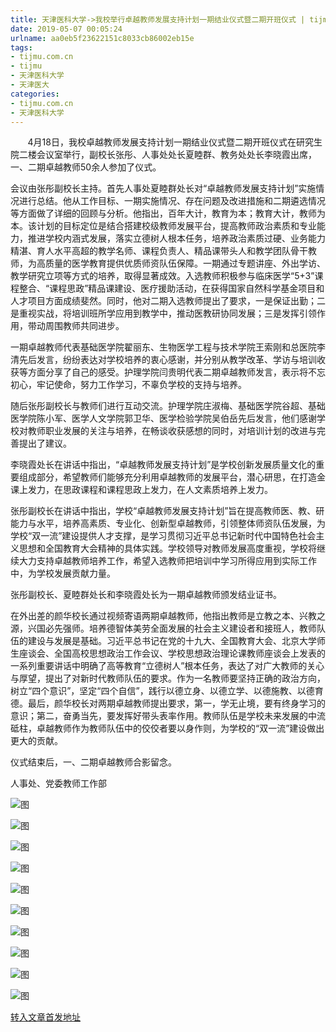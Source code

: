 ```yaml
---
title: 天津医科大学->我校举行卓越教师发展支持计划一期结业仪式暨二期开班仪式 | tijmu.com.cn
date: 2019-05-07 00:05:24
urlname: aa0eb5f23622151c8033cb86002eb15e
tags: 
- tijmu.com.cn
- tijmu
- 天津医科大学
- 天津医大
categories:
- tijmu.com.cn
- 天津医科大学
---
```


       4月18日，我校卓越教师发展支持计划一期结业仪式暨二期开班仪式在研究生院二楼会议室举行，副校长张彤、人事处处长夏睦群、教务处处长李晓霞出席，一、二期卓越教师50余人参加了仪式。

会议由张彤副校长主持。首先人事处夏睦群处长对“卓越教师发展支持计划”实施情况进行总结。他从工作目标、一期实施情况、存在问题及改进措施和二期遴选情况等方面做了详细的回顾与分析。他指出，百年大计，教育为本；教育大计，教师为本。该计划的目标定位是结合搭建校级教师发展平台，提高教师政治素质和专业能力，推进学校内涵式发展，落实立德树人根本任务，培养政治素质过硬、业务能力精湛、育人水平高超的教学名师、课程负责人、精品课带头人和教学团队骨干教师，为高质量的医学教育提供优质师资队伍保障。一期通过专题讲座、外出学访、教学研究立项等方式的培养，取得显著成效。入选教师积极参与临床医学“5+3”课程整合、“课程思政”精品课建设、医疗援助活动，在获得国家自然科学基金项目和人才项目方面成绩斐然。同时，他对二期入选教师提出了要求，一是保证出勤；二是重视实战，将培训班所学应用到教学中，推动医教研协同发展；三是发挥引领作用，带动周围教师共同进步。

一期卓越教师代表基础医学院翟丽东、生物医学工程与技术学院王索刚和总医院李清先后发言，纷纷表达对学校培养的衷心感谢，并分别从教学改革、学访与培训收获等方面分享了自己的感受。护理学院闫贵明代表二期卓越教师发言，表示将不忘初心，牢记使命，努力工作学习，不辜负学校的支持与培养。

随后张彤副校长与教师们进行互动交流。护理学院庄淑梅、基础医学院谷超、基础医学院陈小军、医学人文学院郭卫华、医学检验学院吴伯岳先后发言，他们感谢学校对教师职业发展的关注与培养，在畅谈收获感想的同时，对培训计划的改进与完善提出了建议。

李晓霞处长在讲话中指出，“卓越教师发展支持计划”是学校创新发展质量文化的重要组成部分，希望教师们能够充分利用卓越教师的发展平台，潜心研思，在打造金课上发力，在思政课程和课程思政上发力，在人文素质培养上发力。

张彤副校长在讲话中指出，学校“卓越教师发展支持计划”旨在提高教师医、教、研能力与水平，培养高素质、专业化、创新型卓越教师，引领整体师资队伍发展，为学校“双一流”建设提供人才支撑，是学习贯彻习近平总书记新时代中国特色社会主义思想和全国教育大会精神的具体实践。学校领导对教师发展高度重视，学校将继续大力支持卓越教师培养工作，希望入选教师把培训中学习所得应用到实际工作中，为学校发展贡献力量。

张彤副校长、夏睦群处长和李晓霞处长为一期卓越教师颁发结业证书。

在外出差的颜华校长通过视频寄语两期卓越教师，他指出教师是立教之本、兴教之源，兴国必先强师。培养德智体美劳全面发展的社会主义建设者和接班人，教师队伍的建设与发展是基础。习近平总书记在党的十九大、全国教育大会、北京大学师生座谈会、全国高校思想政治工作会议、学校思想政治理论课教师座谈会上发表的一系列重要讲话中明确了高等教育“立德树人”根本任务，表达了对广大教师的关心与厚望，提出了对新时代教师队伍的要求。作为一名教师要坚持正确的政治方向，树立“四个意识”，坚定“四个自信”，践行以德立身、以德立学、以德施教、以德育德。最后，颜华校长对两期卓越教师提出要求，第一，学无止境，要有终身学习的意识；第二，奋勇当先，要发挥好带头表率作用。教师队伍是学校未来发展的中流砥柱，卓越教师作为教师队伍中的佼佼者要以身作则，为学校的“双一流”建设做出更大的贡献。

仪式结束后，一、二期卓越教师合影留念。

人事处、党委教师工作部

![图](http://www.tmu.edu.cn/_upload/article/images/23/76/e42f202e4a449455867674f2c16b/284b5ebb-ff2a-4529-98b6-82233a8dadf7.jpg)

![图](http://www.tmu.edu.cn/_upload/article/images/23/76/e42f202e4a449455867674f2c16b/f95d1ed7-0035-49b8-964e-b7159e672329.jpg)

![图](http://www.tmu.edu.cn/_upload/article/images/23/76/e42f202e4a449455867674f2c16b/0083a09b-5bfe-4933-a3a7-f0d84554c161.jpg)

![图](http://www.tmu.edu.cn/_upload/article/images/23/76/e42f202e4a449455867674f2c16b/e400a6d7-9ee7-46f1-bf1f-9de13a9d7b66.jpg)

![图](http://www.tmu.edu.cn/_upload/article/images/23/76/e42f202e4a449455867674f2c16b/460b9531-62dc-4d78-a2aa-fec890a61b99.jpg)

![图](http://www.tmu.edu.cn/_upload/article/images/23/76/e42f202e4a449455867674f2c16b/49b5c7d8-8807-4e13-82cd-6205909c3d85.jpg)

![图](http://www.tmu.edu.cn/_upload/article/images/23/76/e42f202e4a449455867674f2c16b/9d912218-4361-4fd8-9456-905511bb5f8b.jpg)

![图](http://www.tmu.edu.cn/_upload/article/images/23/76/e42f202e4a449455867674f2c16b/e4e4ea5a-59d8-49ff-9dd6-9677da88d871.png)

![图](http://www.tmu.edu.cn/_upload/article/images/23/76/e42f202e4a449455867674f2c16b/b56ab849-fdd5-4c1f-a995-da8f02a1991a.jpg)

![图](http://www.tmu.edu.cn/_upload/article/images/23/76/e42f202e4a449455867674f2c16b/b63523db-95ff-4769-8342-ae6d27a91e61.jpg)

[转入文章首发地址](http://www.tmu.edu.cn/2019/0422/c132a41902/page.htm)